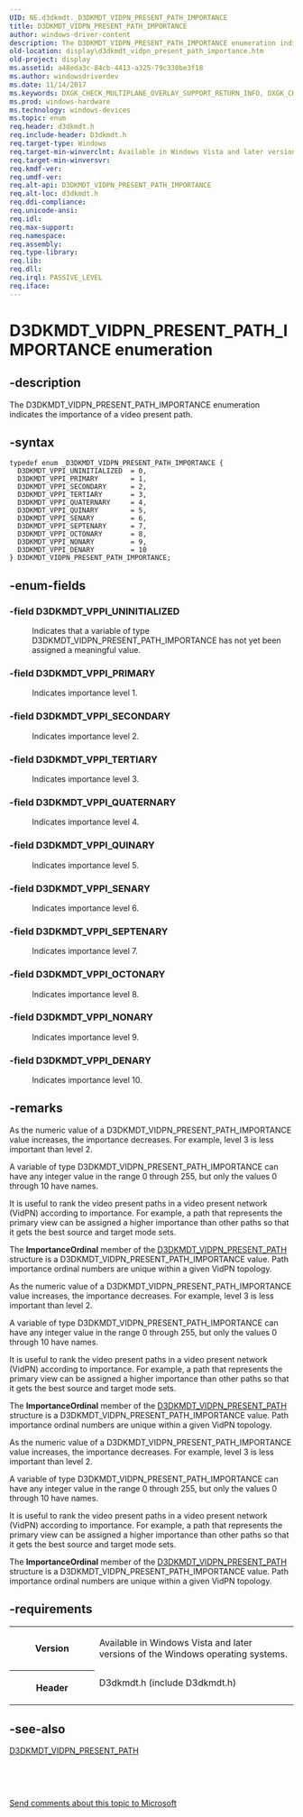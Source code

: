 ```yaml
---
UID: NE.d3dkmdt._D3DKMDT_VIDPN_PRESENT_PATH_IMPORTANCE
title: D3DKMDT_VIDPN_PRESENT_PATH_IMPORTANCE
author: windows-driver-content
description: The D3DKMDT_VIDPN_PRESENT_PATH_IMPORTANCE enumeration indicates the importance of a video present path.
old-location: display\d3dkmdt_vidpn_present_path_importance.htm
old-project: display
ms.assetid: a48eda3c-84cb-4413-a325-79c330be3f18
ms.author: windowsdriverdev
ms.date: 11/14/2017
ms.keywords: DXGK_CHECK_MULTIPLANE_OVERLAY_SUPPORT_RETURN_INFO, DXGK_CHECK_MULTIPLANE_OVERLAY_SUPPORT_RETURN_INFO
ms.prod: windows-hardware
ms.technology: windows-devices
ms.topic: enum
req.header: d3dkmdt.h
req.include-header: D3dkmdt.h
req.target-type: Windows
req.target-min-winverclnt: Available in Windows Vista and later versions of the Windows operating systems.
req.target-min-winversvr: 
req.kmdf-ver: 
req.umdf-ver: 
req.alt-api: D3DKMDT_VIDPN_PRESENT_PATH_IMPORTANCE
req.alt-loc: d3dkmdt.h
req.ddi-compliance: 
req.unicode-ansi: 
req.idl: 
req.max-support: 
req.namespace: 
req.assembly: 
req.type-library: 
req.lib: 
req.dll: 
req.irql: PASSIVE_LEVEL
req.iface: 
---
```


# D3DKMDT_VIDPN_PRESENT_PATH_IMPORTANCE enumeration



## -description
<p>The D3DKMDT_VIDPN_PRESENT_PATH_IMPORTANCE enumeration indicates the importance of a video present path.</p>


## -syntax

````
typedef enum _D3DKMDT_VIDPN_PRESENT_PATH_IMPORTANCE { 
  D3DKMDT_VPPI_UNINITIALIZED  = 0,
  D3DKMDT_VPPI_PRIMARY        = 1,
  D3DKMDT_VPPI_SECONDARY      = 2,
  D3DKMDT_VPPI_TERTIARY       = 3,
  D3DKMDT_VPPI_QUATERNARY     = 4,
  D3DKMDT_VPPI_QUINARY        = 5,
  D3DKMDT_VPPI_SENARY         = 6,
  D3DKMDT_VPPI_SEPTENARY      = 7,
  D3DKMDT_VPPI_OCTONARY       = 8,
  D3DKMDT_VPPI_NONARY         = 9,
  D3DKMDT_VPPI_DENARY         = 10
} D3DKMDT_VIDPN_PRESENT_PATH_IMPORTANCE;
````


## -enum-fields
<dl>

### -field <a id="D3DKMDT_VPPI_UNINITIALIZED"></a><a id="d3dkmdt_vppi_uninitialized"></a><b>D3DKMDT_VPPI_UNINITIALIZED</b>

<dd>
<p>Indicates that a variable of type D3DKMDT_VIDPN_PRESENT_PATH_IMPORTANCE has not yet been assigned a meaningful value.</p>
</dd>

### -field <a id="D3DKMDT_VPPI_PRIMARY"></a><a id="d3dkmdt_vppi_primary"></a><b>D3DKMDT_VPPI_PRIMARY</b>

<dd>
<p>Indicates importance level 1.</p>
</dd>

### -field <a id="D3DKMDT_VPPI_SECONDARY"></a><a id="d3dkmdt_vppi_secondary"></a><b>D3DKMDT_VPPI_SECONDARY</b>

<dd>
<p>Indicates importance level 2.</p>
</dd>

### -field <a id="D3DKMDT_VPPI_TERTIARY"></a><a id="d3dkmdt_vppi_tertiary"></a><b>D3DKMDT_VPPI_TERTIARY</b>

<dd>
<p>Indicates importance level 3.</p>
</dd>

### -field <a id="D3DKMDT_VPPI_QUATERNARY"></a><a id="d3dkmdt_vppi_quaternary"></a><b>D3DKMDT_VPPI_QUATERNARY</b>

<dd>
<p>Indicates importance level 4.</p>
</dd>

### -field <a id="D3DKMDT_VPPI_QUINARY"></a><a id="d3dkmdt_vppi_quinary"></a><b>D3DKMDT_VPPI_QUINARY</b>

<dd>
<p>Indicates importance level 5.</p>
</dd>

### -field <a id="D3DKMDT_VPPI_SENARY"></a><a id="d3dkmdt_vppi_senary"></a><b>D3DKMDT_VPPI_SENARY</b>

<dd>
<p>Indicates importance level 6.</p>
</dd>

### -field <a id="D3DKMDT_VPPI_SEPTENARY"></a><a id="d3dkmdt_vppi_septenary"></a><b>D3DKMDT_VPPI_SEPTENARY</b>

<dd>
<p>Indicates importance level 7.</p>
</dd>

### -field <a id="D3DKMDT_VPPI_OCTONARY"></a><a id="d3dkmdt_vppi_octonary"></a><b>D3DKMDT_VPPI_OCTONARY</b>

<dd>
<p>Indicates importance level 8.</p>
</dd>

### -field <a id="D3DKMDT_VPPI_NONARY"></a><a id="d3dkmdt_vppi_nonary"></a><b>D3DKMDT_VPPI_NONARY</b>

<dd>
<p>Indicates importance level 9.</p>
</dd>

### -field <a id="D3DKMDT_VPPI_DENARY"></a><a id="d3dkmdt_vppi_denary"></a><b>D3DKMDT_VPPI_DENARY</b>

<dd>
<p>Indicates importance level 10.</p>
</dd>
</dl>

## -remarks
<p>As the numeric value of a D3DKMDT_VIDPN_PRESENT_PATH_IMPORTANCE value increases, the importance decreases. For example, level 3 is less important than level 2.</p>

<p>A variable of type D3DKMDT_VIDPN_PRESENT_PATH_IMPORTANCE can have any integer value in the range 0 through 255, but only the values 0 through 10 have names.</p>

<p>It is useful to rank the video present paths in a video present network (VidPN) according to importance. For example, a path that represents the primary view can be assigned a higher importance than other paths so that it gets the best source and target mode sets.</p>

<p>The <b>ImportanceOrdinal</b> member of the <a href="https://msdn.microsoft.com/library/windows/hardware/ff546647">D3DKMDT_VIDPN_PRESENT_PATH</a> structure is a D3DKMDT_VIDPN_PRESENT_PATH_IMPORTANCE value. Path importance ordinal numbers are unique within a given VidPN topology. </p>

<p>As the numeric value of a D3DKMDT_VIDPN_PRESENT_PATH_IMPORTANCE value increases, the importance decreases. For example, level 3 is less important than level 2.</p>

<p>A variable of type D3DKMDT_VIDPN_PRESENT_PATH_IMPORTANCE can have any integer value in the range 0 through 255, but only the values 0 through 10 have names.</p>

<p>It is useful to rank the video present paths in a video present network (VidPN) according to importance. For example, a path that represents the primary view can be assigned a higher importance than other paths so that it gets the best source and target mode sets.</p>

<p>The <b>ImportanceOrdinal</b> member of the <a href="https://msdn.microsoft.com/library/windows/hardware/ff546647">D3DKMDT_VIDPN_PRESENT_PATH</a> structure is a D3DKMDT_VIDPN_PRESENT_PATH_IMPORTANCE value. Path importance ordinal numbers are unique within a given VidPN topology. </p>

<p>As the numeric value of a D3DKMDT_VIDPN_PRESENT_PATH_IMPORTANCE value increases, the importance decreases. For example, level 3 is less important than level 2.</p>

<p>A variable of type D3DKMDT_VIDPN_PRESENT_PATH_IMPORTANCE can have any integer value in the range 0 through 255, but only the values 0 through 10 have names.</p>

<p>It is useful to rank the video present paths in a video present network (VidPN) according to importance. For example, a path that represents the primary view can be assigned a higher importance than other paths so that it gets the best source and target mode sets.</p>

<p>The <b>ImportanceOrdinal</b> member of the <a href="https://msdn.microsoft.com/library/windows/hardware/ff546647">D3DKMDT_VIDPN_PRESENT_PATH</a> structure is a D3DKMDT_VIDPN_PRESENT_PATH_IMPORTANCE value. Path importance ordinal numbers are unique within a given VidPN topology. </p>

## -requirements
<table>
<tr>
<th width="30%">
<p>Version</p>
</th>
<td width="70%">
<p>Available in Windows Vista and later versions of the Windows operating systems.</p>
</td>
</tr>
<tr>
<th width="30%">
<p>Header</p>
</th>
<td width="70%">
<dl>
<dt>D3dkmdt.h (include D3dkmdt.h)</dt>
</dl>
</td>
</tr>
</table>

## -see-also
<dl>
<dt>
<a href="https://msdn.microsoft.com/library/windows/hardware/ff546647">D3DKMDT_VIDPN_PRESENT_PATH</a>
</dt>
</dl>
<p> </p>
<p> </p>
<p><a href="mailto:wsddocfb@microsoft.com?subject=Documentation%20feedback [display\display]:%20D3DKMDT_VIDPN_PRESENT_PATH_IMPORTANCE enumeration%20 RELEASE:%20(11/14/2017)&amp;body=%0A%0APRIVACY STATEMENT%0A%0AWe use your feedback to improve the documentation. We don't use your email address for any other purpose, and we'll remove your email address from our system after the issue that you're reporting is fixed. While we're working to fix this issue, we might send you an email message to ask for more info. Later, we might also send you an email message to let you know that we've addressed your feedback.%0A%0AFor more info about Microsoft's privacy policy, see http://privacy.microsoft.com/en-us/default.aspx." title="Send comments about this topic to Microsoft">Send comments about this topic to Microsoft</a></p>
